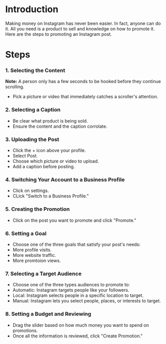 # Introduction
Making money on Instagram has never been easier. In fact, anyone can do it. All you need is a product to sell and knowledge on how to promote it. Here are the steps to promoting an Instagram post.

# Steps

### 1. Selecting the Content
**Note:** A person only has a few seconds to be hooked before they continue scrolling.
* Pick a picture or video that immediately catches a scroller's attention.

### 2. Selecting a Caption
* Be clear what product is being sold.
* Ensure the content and the caption corrolate.

### 3. Uploading the Post
* Click the + icon above your profile.
* Select Post.
* Choose which picture or video to upload.
* Add a caption before posting.

### 4. Switching Your Account to a Business Profile
* Click on settings.
* CLick "Switch to a Business Profile."

### 5. Creating the Promotion
* Click on the post you want to promote and click "Promote."

### 6. Setting a Goal
* Choose one of the three goals that satisfy your post's needs:
* More profile visits.
* More website traffic.
* More promtoion views.

### 7. Selecting a Target Audience
* Choose one of the three types audiences to promote to:
* Automatic: Instagram targets people like your followers.
* Local: Instagram selects people in a specific location to target.
* Manual: Instagram lets you select people, places, or interests to target.

### 8. Setting a Budget and Reviewing
* Drag the slider based on how much money you want to spend on promotions.
* Once all the information is reviewed, click "Create Promotion."
